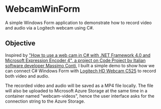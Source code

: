 # WebcamWinForm
A simple Windows Form application to demonstrate how to record video and audio via a Logitech webcam using C#.

## Objective
Inspired by ["How to use a web cam in C# with .NET Framework 4.0 and Microsoft Expression Encoder 4", a project on Code Project by Italian software developer Massimo Conti](https://www.codeproject.com/Articles/202464/How-to-use-a-WebCam-in-C-with-the-NET-Framework), I built a simple demo to show how we can connect C# Windows Form with [Logitech HD Webcam C525](http://www.logitech.com/en-hk/product/hd-webcam-c525) to record both video and audio.

The recorded video and audio will be saved as a MP4 file locally. The file will also be uploaded to Microsoft Azure Storage at the same time in a container named "webcam-videos", hence the user interface asks for the connection string to the Azure Storage.
